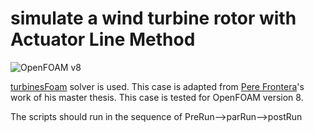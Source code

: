# simulate a wind turbine rotor with Actuator Line Method

![OpenFOAM v8](https://img.shields.io/badge/OpenFOAM-v8-brightgreen.svg)

[turbinesFoam](https://github.com/turbinesFoam/turbinesFoam) solver is used. This case is adapted from [Pere Frontera](https://github.com/fronterapp/thesis-FloatingTurbin)'s work of his master thesis. This case is tested for OpenFOAM version 8.

The scripts should run in the sequence of PreRun-->parRun-->postRun
